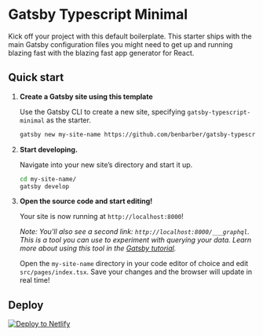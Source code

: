 # Gatsby Typescript Minimal

Kick off your project with this default boilerplate. This starter ships with the main Gatsby configuration files you might need to get up and running blazing fast with the blazing fast app generator for React.

## Quick start

1.  **Create a Gatsby site using this template**

    Use the Gatsby CLI to create a new site, specifying `gatsby-typescript-minimal` as the starter.

    ```sh
    gatsby new my-site-name https://github.com/benbarber/gatsby-typescript-minimal
    ```

1.  **Start developing.**

    Navigate into your new site’s directory and start it up.

    ```sh
    cd my-site-name/
    gatsby develop
    ```

1.  **Open the source code and start editing!**

    Your site is now running at `http://localhost:8000`!

    _Note: You'll also see a second link: _`http://localhost:8000/___graphql`_. This is a tool you can use to experiment with querying your data. Learn more about using this tool in the [Gatsby tutorial](https://www.gatsbyjs.org/tutorial/part-five/#introducing-graphiql)._

    Open the `my-site-name` directory in your code editor of choice and edit `src/pages/index.tsx`. Save your changes and the browser will update in real time!

## Deploy

[![Deploy to Netlify](https://www.netlify.com/img/deploy/button.svg)](https://app.netlify.com/start/deploy?repository=https://github.com/benbarber/gatsby-typescript-minimal)
